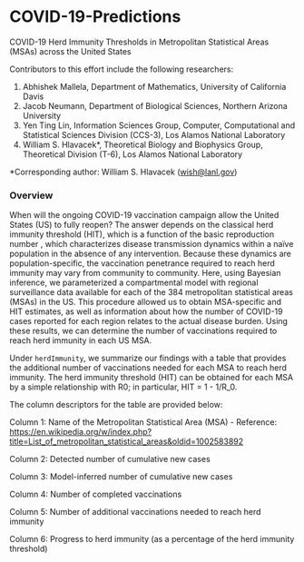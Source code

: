 # COVID-19-Predictions
COVID-19 Herd Immunity Thresholds in Metropolitan Statistical Areas (MSAs) across the United States

Contributors to this effort include the following researchers:
1. Abhishek Mallela, Department of Mathematics, University of California Davis
2. Jacob Neumann, Department of Biological Sciences, Northern Arizona University
3. Yen Ting Lin, Information Sciences Group, Computer, Computational and Statistical Sciences Division (CCS-3), Los Alamos National Laboratory
4. William S. Hlavacek*, Theoretical Biology and Biophysics Group, Theoretical Division (T-6), Los Alamos National Laboratory<br>

*Corresponding author: William S. Hlavacek (wish@lanl.gov)

### Overview

When will the ongoing COVID-19 vaccination campaign allow the United States (US) to fully reopen? The answer depends on the classical herd immunity threshold (HIT), which is a function of the basic reproduction number , which characterizes disease transmission dynamics within a naïve population in the absence of any intervention. Because these dynamics are population-specific, the vaccination penetrance required to reach herd immunity may vary from community to community. Here, using Bayesian inference, we parameterized a compartmental model with regional surveillance data available for each of the 384 metropolitan statistical areas (MSAs) in the US. This procedure allowed us to obtain MSA-specific  and HIT estimates, as well as information about how the number of COVID-19 cases reported for each region relates to the actual disease burden. Using these results, we can determine the number of vaccinations required to reach herd immunity in each US MSA.

Under ```herdImmunity```, we summarize our findings with a table that provides the additional number of vaccinations needed for each MSA to reach herd immunity. The herd immunity threshold (HIT) can be obtained for each MSA by a simple relationship with R0; in particular, HIT = 1 - 1/R_0.

The column descriptors for the table are provided below:

Column 1: Name of the Metropolitan Statistical Area (MSA) - Reference: https://en.wikipedia.org/w/index.php?title=List_of_metropolitan_statistical_areas&oldid=1002583892

Column 2: Detected number of cumulative new cases 

Column 3: Model-inferred number of cumulative new cases 

Column 4: Number of completed vaccinations

Column 5: Number of additional vaccinations needed to reach herd immunity

Column 6: Progress to herd immunity (as a percentage of the herd immunity threshold)
